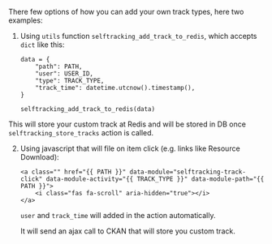 There few options of how you can add your own track types, here two examples:

1. Using `utils` function `selftracking_add_track_to_redis`, which accepts `dict` like this:
    ```
    data = {
        "path": PATH,
        "user": USER_ID,
        "type": TRACK_TYPE,
        "track_time": datetime.utcnow().timestamp(),
    }

    selftracking_add_track_to_redis(data)
    ```
This will store your custom track at Redis and will be stored in DB once `selftracking_store_tracks` action is called.

2. Using javascript that will file on item click (e.g. links like Resource Download):
    ```
    <a class="" href="{{ PATH }}" data-module="selftracking-track-click" data-module-activity="{{ TRACK_TYPE }}" data-module-path="{{ PATH }}">
        <i class="fas fa-scroll" aria-hidden="true"></i>
    </a>
    ```

    `user` and `track_time` will added in the action automatically.

    It will send an ajax call to CKAN that will store you custom track.
